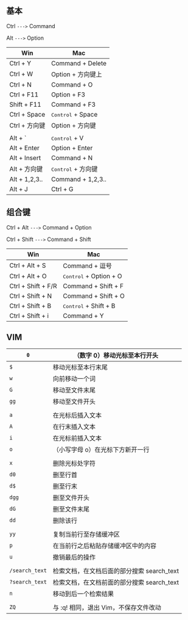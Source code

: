 ## 基本

Ctrl `--->` Command

Alt `--->` Option

| Win           | Mac               |
| ------------- | ----------------- |
| Ctrl + Y      | Command + Delete  |
| Ctrl + W      | Option + 方向键上 |
| Ctrl + N      | Command + O       |
| Ctrl + F11    | Option + F3       |
| Shift + F11   | Command + F3      |
| Ctrl + Space  | <kbd>Control</kbd> + Space  |
| Ctrl + 方向键 | Option + 方向键   |
|               |                   |
| Alt + `       | <kbd>Control</kbd> + V       |
| Alt + Enter   | Option + Enter    |
| Alt + Insert  | Command + N       |
| Alt + 方向键  | <kbd>Control</kbd> + 方向键  |
| Alt + 1,2,3.. | Command + 1,2,3.. |
| Alt + J | Ctrl + G |

## 组合键

Ctrl + Alt `--->` Command + Option

Ctrl + Shift `--->` Command + Shift

| Win                | Mac                  |
| ------------------ | -------------------- |
| Ctrl + Alt + S     | Command + 逗号       |
| Ctrl + Alt + O     | <kbd>Control</kbd> + Option + O |
| Ctrl + Shift + F/R | Command + Shift + F  |
| Ctrl + Shift + N   | Command + Shift + O  |
| Ctrl + Shift + B   | <kbd>Control</kbd> + Shift + B  |
| Ctrl + Shift + i | Command + Y |



## VIM

| `0`            | （数字 0）移动光标至本行开头               |
| -------------- | ------------------------------------------ |
| `$`            | 移动光标至本行末尾                         |
| `w`            | 向前移动一个词                             |
| `G`            | 移动至文件末尾                             |
| `gg`           | 移动至文件开头                             |
|                |                                            |
| `a`            | 在光标后插入文本                           |
| `A`            | 在行末插入文本                             |
| `i`            | 在光标前插入文本                           |
| `o`            | （小写字母 o）在光标下方新开一行           |
|                |                                            |
| `x`            | 删除光标处字符                             |
| `d0`           | 删至行首                                   |
| `d$`           | 删至行末                                   |
| `dgg`          | 删至文件开头                               |
| `dG`           | 删至文件末尾                               |
| `dd`           | 删除该行                                   |
|                |                                            |
| `yy`           | 复制当前行至存储缓冲区                     |
| `p`            | 在当前行之后粘贴存储缓冲区中的内容         |
| `u`            | 撤销最后的操作                             |
|                |                                            |
| `/search_text` | 检索文档，在文档后面的部分搜索 search_text |
| `?search_text` | 检索文档，在文档前面的部分搜索 search_text |
| `n`            | 移动到后一个检索结果                       |
|                |                                            |
| `ZQ`           | 与 :q! 相同，退出 Vim，不保存文件改动      |